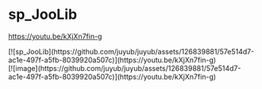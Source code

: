 # sp_JooLib

https://youtu.be/kXjXn7fin-g

 <!-- [![이미지 텍스트](스크린샷 이미지)](유투브링크) --!>
 [![sp_JooLib](https://github.com/juyub/juyub/assets/126839881/57e514d7-ac1e-497f-a5fb-8039920a507c)](https://youtu.be/kXjXn7fin-g)
<br>
<!-- <img width="400" alt="image" src="https://github.com/juyub/juyub/assets/126839881/57e514d7-ac1e-497f-a5fb-8039920a507c"> --!>

[![image](https://github.com/juyub/juyub/assets/126839881/57e514d7-ac1e-497f-a5fb-8039920a507c)](https://youtu.be/kXjXn7fin-g)


<!-- https://youtu.be/kXjXn7fin-g --!>

